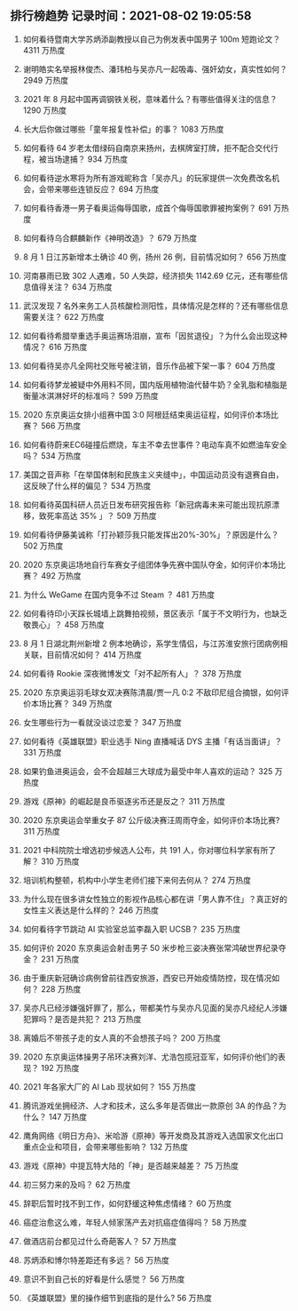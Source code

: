 
## 排行榜趋势 记录时间：2021-08-02 19:05:58
  
  1. 如何看待暨南大学苏炳添副教授以自己为例发表中国男子 100m 短跑论文？ 4311 万热度
    
  2. 谢明皓实名举报林俊杰、潘玮柏与吴亦凡一起吸毒、强奸幼女，真实性如何？ 2949 万热度
    
  3. 2021 年 8 月起中国再调钢铁关税，意味着什么？有哪些值得关注的信息？ 1290 万热度
    
  4. 长大后你做过哪些「童年报复性补偿」的事？ 1083 万热度
    
  5. 如何看待 64 岁老太借绿码自南京来扬州，去棋牌室打牌，拒不配合交代行程，被当场逮捕？ 934 万热度
    
  6. 如何看待逆水寒将为所有游戏昵称含「吴亦凡」的玩家提供一次免费改名机会，会带来哪些连锁反应？ 694 万热度
    
  7. 如何看待香港一男子看奥运侮辱国歌，成首个侮辱国歌罪被拘案例？ 691 万热度
    
  8. 如何看待乌合麒麟新作《神明改造》？ 679 万热度
    
  9. 8 月 1 日江苏新增本土确诊 40 例，扬州 26 例，目前情况如何？ 656 万热度
    
  10. 河南暴雨已致 302 人遇难，50 人失踪，经济损失 1142.69 亿元，还有哪些信息值得关注？ 634 万热度
    
  11. 武汉发现 7 名外来务工人员核酸检测阳性，具体情况是怎样的？还有哪些信息需要关注？ 622 万热度
    
  12. 如何看待希腊举重选手奥运赛场泪崩，宣布「因贫退役」？为什么会出现这种情况？ 616 万热度
    
  13. 如何看待吴亦凡全网社交账号被注销，音乐作品被下架一事？ 604 万热度
    
  14. 如何看待梦龙被疑中外用料不同，国内版用植物油代替牛奶？全乳脂和植脂是衡量冰淇淋好坏的标准吗？ 599 万热度
    
  15. 2020 东京奥运女排小组赛中国 3:0 阿根廷结束奥运征程，如何评价本场比赛？ 566 万热度
    
  16. 如何看待蔚来EC6碰撞后燃烧，车主不幸去世事件？电动车真不如燃油车安全吗？ 534 万热度
    
  17. 美国之音声称「在举国体制和民族主义夹缝中」，中国运动员没有退赛自由，这反映了什么样的偏见？ 534 万热度
    
  18. 如何看待英国科研人员近日发布研究报告称「新冠病毒未来可能出现抗原漂移，致死率高达 35% 」？ 509 万热度
    
  19. 如何看待伊藤美诚称「打孙颖莎我只能发挥出20%-30%」？原因是什么？ 502 万热度
    
  20. 2020 东京奥运场地自行车赛女子组团体争先赛中国队夺金，如何评价本场比赛？ 492 万热度
    
  21. 为什么 WeGame 在国内竞争不过 Steam ？ 481 万热度
    
  22. 如何看待印小天踩长城墙上跳舞拍视频，景区表示「属于不文明行为，也缺乏敬畏心」？ 458 万热度
    
  23. 8 月 1 日湖北荆州新增 2 例本地确诊，系学生情侣，与江苏淮安旅行团病例相关联，目前情况如何？ 414 万热度
    
  24. 如何看待 Rookie 深夜微博发文「对不起所有人」？ 378 万热度
    
  25. 2020 东京奥运羽毛球女双决赛陈清晨/贾一凡 0:2 不敌印尼组合摘银，如何评价本场比赛？ 349 万热度
    
  26. 女生哪些行为一看就没谈过恋爱？ 347 万热度
    
  27. 如何看待《英雄联盟》职业选手 Ning 直播喊话 DYS 主播「有话当面讲」？ 331 万热度
    
  28. 如果钓鱼进奥运会，会不会超越三大球成为最受中年人喜欢的运动？ 325 万热度
    
  29. 游戏《原神》的崛起是良币驱逐劣币还是反之？ 311 万热度
    
  30. 2020 东京奥运会举重女子 87 公斤级决赛汪周雨夺金，如何评价本场比赛? 311 万热度
    
  31. 2021 中科院院士增选初步候选人公布，共 191 人，你对哪位科学家有所了解？ 310 万热度
    
  32. 培训机构整顿，机构中小学生老师们接下来何去何从？ 274 万热度
    
  33. 为什么现在很多讲女性独立的影视作品核心都在讲「男人靠不住」？真正好的女性主义表达是什么样的？ 246 万热度
    
  34. 如何看待字节跳动 AI 实验室总监李磊入职 UCSB？ 235 万热度
    
  35. 如何评价 2020 东京奥运会射击男子 50 米步枪三姿决赛张常鸿破世界纪录夺金？ 231 万热度
    
  36. 由于重庆新冠确诊病例曾前往西安旅游，西安已开始疫情防控，现在情况如何？ 228 万热度
    
  37. 吴亦凡已经涉嫌强奸罪了，那么，带都美竹与吴亦凡见面的吴亦凡经纪人涉嫌犯罪吗？是否是共犯？ 213 万热度
    
  38. 离婚后不带孩子走的女人真的不会想孩子吗？ 200 万热度
    
  39. 2020 东京奥运体操男子吊环决赛刘洋、尤浩包揽冠亚军，如何评价他们的表现？ 192 万热度
    
  40. 2021 年各家大厂的 AI Lab 现状如何？ 155 万热度
    
  41. 腾讯游戏坐拥经济、人才和技术，这么多年是否做出一款原创 3A 的作品？为什么？ 147 万热度
    
  42. 鹰角网络《明日方舟》、米哈游《原神》等开发商及其游戏入选国家文化出口重点企业和项目，会带来哪些影响？ 132 万热度
    
  43. 游戏《原神》中提瓦特大陆的「神」是否越来越差？ 75 万热度
    
  44. 初三努力来的及吗？ 62 万热度
    
  45. 辞职后暂时找不到工作，如何舒缓这种焦虑情绪？ 60 万热度
    
  46. 癌症治愈这么难，年轻人倾家荡产去对抗癌症值得吗？ 58 万热度
    
  47. 做酒店前台都见过什么奇葩客人？ 57 万热度
    
  48. 苏炳添和博尔特差距还有多远？ 56 万热度
    
  49. 意识不到自己长的好看是什么感觉？ 56 万热度
    
  50. 《英雄联盟》里的操作细节到底指的是什么? 56 万热度
    